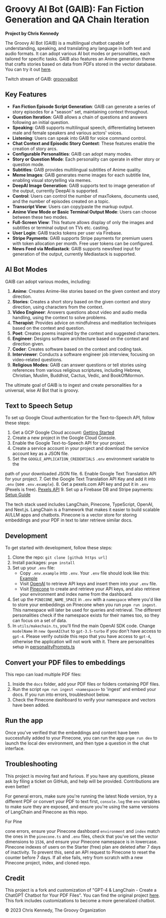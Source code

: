 # Groovy AI Bot (GAIB): Fan Fiction Generation and QA Chain Iteration

**Project by Chris Kennedy**

The Groovy AI Bot (GAIB) is a multilingual chatbot capable of understanding, speaking, and translating any language in both text and audio formats. It can adopt various AI bot modes or personalities, each tailored for specific tasks. GAIB also features an Anime generation theme that crafts stories based on data from PDFs stored in the vector database. You can try it out [here](https://gaib.groovy.org).

Twitch stream of GAIB: [groovyaibot](https://twitch.tv/groovyaibot)

## Key Features

- **Fan Fiction Episode Script Generation**: GAIB can generate a series of story episodes for a "season" set, maintaining context throughout.
- **Question Iteration**: GAIB allows a chain of questions and answers following an initial question.
- **Speaking**: GAIB supports multilingual speech, differentiating between male and female speakers and various actors' voices.
- **Listening**: Users can speak into GAIB for voice command control.
- **Chat Context and Episodic Story Context**: These features enable the creation of story arcs.
- **Configurable Personalities**: GAIB can adopt many modes.
- **Story or Question Mode**: Each personality can operate in either story or question mode.
- **Subtitles**: GAIB provides multilingual subtitles of Anime quality.
- **Meme Images**: GAIB generates meme images for each subtitle line, enabling visual storytelling via memes.
- **DeepAI Image Generation**: GAIB supports text to image generation of the output, currently DeepAI is supported.
- **Control**: Users can control the number of maxTokens, documents used, and the number of episodes created on a topic.
- **Transcript View**: Users can copy/paste the markup output.
- **Anime View Mode or Basic Terminal Output Mode**: Users can choose between these two modes.
- **Full-Screen View**: This feature allows display of only the images and subtitles or terminal output on TVs etc. casting.
- **User Login**: GAIB tracks tokens per user via Firebase.
- **Stripe Payments**: GAIB supports Stripe payments for premium users with token allocation per month. Free user tokens can be configured.
- **News Feed via Mediastack**: GAIB supports newsfeed input for generation of the output, currently Mediastack is supported.

## AI Bot Modes

GAIB can adopt various modes, including:

1. **Anime**: Creates Anime-like stories based on the given context and story direction.
2. **Stories**: Creates a short story based on the given context and story direction, using characters from the context.
3. **Video Engineer**: Answers questions about video and audio media handling, using the context to solve problems.
4. **Therapist**: Provides advice on mindfulness and meditation techniques based on the context and question.
5. **Poet**: Creates poems inspired by the context and suggested characters.
6. **Engineer**: Designs software architecture based on the context and direction given.
7. **Coder**: Creates software based on the context and coding task.
8. **Interviewer**: Conducts a software engineer job interview, focusing on video-related questions.
9. **Religious Modes**: GAIB can answer questions or tell stories using references from various religious scriptures, including Hebrew, Christian, Muslim, Buddhist, Cactus, Vedic, and BookOfMormon.

The ultimate goal of GAIB is to ingest and create personalities for a universal, wise AI Bot that is groovy.

## Text to Speech Setup

To set up Google Cloud authentication for the Text-to-Speech API, follow these steps:

1. Get a GCP Google Cloud account: [Getting Started](https://cloud.google.com/docs/authentication/getting-started)
2. Create a new project in the Google Cloud Console.
3. Enable the Google Text-to-Speech API for your project.
4. Create a service account in your project and download the service account key as a JSON file.
5. Set the `GOOGLE_APPLICATION_CREDENTIALS` `.env` environment variable to the

path of your downloaded JSON file.
6. Enable Google Text Translation API for your project.
7. Get the Google Text Translation API Key and add it into `.env` (see `.env.example`).
8. Get a pexels.com API key and put it in `.env` (Pexels is free). [Pexels API](https://www.pexels.com/api/)
9. Set up a Firebase DB and Stripe payments: [Setup Guide](https://blog.jarrodwatts.com/set-up-subscription-payments-with-stripe-using-firebase-and-nextjs)

The tech stack used includes LangChain, Pinecone, TypeScript, OpenAI, and Next.js. LangChain is a framework that makes it easier to build scalable AI/LLM apps and chatbots. Pinecone is a vector store for storing embeddings and your PDF in text to later retrieve similar docs.

## Development

To get started with development, follow these steps:

1. Clone the repo: `git clone [github https url]`
2. Install packages: `pnpm install`
3. Set up your `.env` file:
   - Copy `.env.example` into `.env`. Your `.env` file should look like this: [Example](https://github.com/groovybits/gaib/blob/main/.env.example)
   - Visit [OpenAI](https://help.openai.com/en/articles/4936850-where-do-i-find-my-secret-api-key) to retrieve API keys and insert them into your `.env` file.
   - Visit [Pinecone](https://pinecone.io/) to create and retrieve your API keys, and also retrieve your environment and index name from the dashboard.
4. Set up the `PINECONE_NAME_SPACE` in `.env` with a `namespace` where you'd like to store your embeddings on Pinecone when you run `pnpm run ingest`. This namespace will later be used for queries and retrieval. The different personalities check if the namespace exists for their names too, so they can focus on a set of data.
5. In `utils/makechain.ts`, you'll find the main OpenAI SDK code. Change `modelName` in `new OpenAIChat` to `gpt-3.5-turbo` if you don't have access to `gpt-4`. Please verify outside this repo that you have access to `gpt-4`, otherwise the application will not work with it. There are personalities setup in [personalityPrompts.ts](https://github.com/groovybits/gaib/blob/main/config/personalityPrompts.ts)

## Convert your PDF files to embeddings

This repo can load multiple PDF files:

1. Inside the `docs` folder, add your PDF files or folders containing PDF files.
2. Run the script `npm run ingest <namespace>` to 'ingest' and embed your docs. If you run into errors, troubleshoot below.
3. Check the Pinecone dashboard to verify your namespace and vectors have been added.

## Run the app

Once you've verified that the embeddings and content have been successfully added to your Pinecone, you can run the app `pnpm run dev` to launch the local dev environment, and then type a question in the chat interface.

## Troubleshooting

This project is moving fast and furious. If you have any questions, please ask by filing a ticket on GitHub, and help will be provided. Contributions are even better!

For general errors, make sure you're running the latest Node version, try a different PDF or convert your PDF to text first, `console.log` the `env` variables to make sure they are exposed, and ensure you're using the same versions of LangChain and Pinecone as this repo.

For Pine

cone errors, ensure your Pinecone dashboard `environment` and `index` match the ones in the `pinecone.ts` and `.env` files, check that you've set the vector dimensions to `1536`, and ensure your Pinecone namespace is in lowercase. Pinecone indexes of users on the Starter (free) plan are deleted after 7 days of inactivity. To prevent this, send an API request to Pinecone to reset the counter before 7 days. If all else fails, retry from scratch with a new Pinecone project, index, and cloned repo.

## Credit

This project is a fork and customization of "GPT-4 & LangChain - Create a ChatGPT Chatbot for Your PDF Files". You can find the original project [here](https://github.com/mayooear/gpt4-pdf-chatbot-langchain). This fork includes customizations to become a more generalized chatbot.

© 2023 Chris Kennedy, The Groovy Organization
